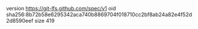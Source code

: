 version https://git-lfs.github.com/spec/v1
oid sha256:8b72b58e6295342aca740b8869704f018710cc2bf8ab24a82e4f52d2d8590eef
size 419
